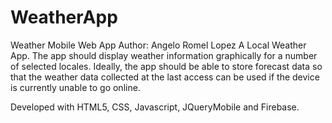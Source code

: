 # WeatherApp
Weather Mobile Web App
Author: Angelo Romel Lopez
A Local Weather App. The app should display weather information graphically for a number of selected locales. Ideally, the app
should be able to store forecast data so that the weather data collected at the last access can be used if the device is currently unable to go online.

Developed with HTML5, CSS, Javascript, JQueryMobile and Firebase.
